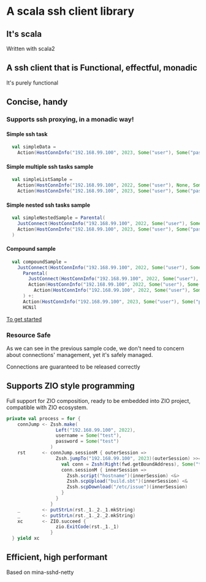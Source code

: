 # A scala ssh client library

## It's scala

Written with scala2

## A ssh client that is Functional, effectful, monadic

It's purely functional

## Concise, handy
### Supports ssh proxying, in a monadic way!

#### Simple ssh task

```scala
  val simpleData =
    Action(HostConnInfo("192.168.99.100", 2023, Some("user"), Some("password")), HostAction(scriptIO("hostname")))
```

#### Simple multiple ssh tasks sample

```scala
  val simpleListSample =
    Action(HostConnInfo("192.168.99.100", 2022, Some("user"), None, Some(privateKey)), HostAction(scriptIO("hostname"))) +:
    Action(HostConnInfo("192.168.99.100", 2023, Some("user"), Some("password")), HostAction(scpDownload("/etc/issue")))
```

#### Simple nested ssh tasks sample

```scala
  val simpleNestedSample = Parental(
    JustConnect(HostConnInfo("192.168.99.100", 2022, Some("user"), Some("password"), None)),
    Action(HostConnInfo("192.168.99.100", 2023, Some("user"), Some("password")), HostAction(scpUpload("build.sbt")))
  )
```

#### Compound sample

```scala
  val compoundSample =
    JustConnect(HostConnInfo("192.168.99.100", 2022, Some("user"), Some("password"))) +:
      Parental(
        JustConnect(HostConnInfo("192.168.99.100", 2022, Some("user"), Some("password"), None: Option[java.security.KeyPair])),
        Action(HostConnInfo("192.168.99.100", 2022, Some("user"), Some("password")), HostAction(scriptIO("hostname"))) +:
          Action(HostConnInfo("192.168.99.100", 2022, Some("user"), Some("password")), HostAction(scpUpload("build.sbt")))
      ) +:
      Action(HostConnInfo("192.168.99.100", 2023, Some("user"), Some("password")), HostAction(scpDownload("/etc/issue"))) +:
      HCNil
```

[To get started](src/test/scala/zhongwm/cable/hostcon/EagerExecSpec.scala)

### Resource Safe

As we can see in the previous sample code, we don't need to concern about connections' management, yet it's safely managed. 

Connections are guaranteed to be released correctly

## Supports ZIO style programming

Full support for ZIO composition, ready to be embedded into ZIO project, 
compatible with ZIO ecosystem.

```scala
private val process = for {
    connJump <- Zssh.make(
                  Left("192.168.99.100", 2022),
                  username = Some("test"),
                  password = Some("test")
                )
    rst      <- connJump.sessionM { outerSession =>
                  Zssh.jumpTo("192.168.99.100", 2023)(outerSession) >>= { fwd =>
                    val conn = Zssh(Right(fwd.getBoundAddress), Some("test"), password = Some("test"))
                    conn.sessionM { innerSession =>
                      Zssh.script("hostname")(innerSession) <&>
                      Zssh.scpUpload("build.sbt")(innerSession) <&
                      Zssh.scpDownload("/etc/issue")(innerSession)
                    }
                  }
                }
    _        <- putStrLn(rst._1._2._1.mkString)
    _        <- putStrLn(rst._1._2._2.mkString)
    xc       <- ZIO.succeed {
                  zio.ExitCode(rst._1._1)
                }
  } yield xc
```

## Efficient, high performant

Based on mina-sshd-netty